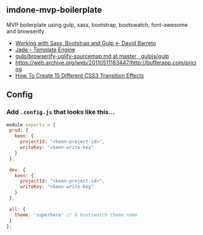 imdone-mvp-boilerplate
----

MVP boilerplate using gulp, sass, bootstrap, bootswatch, font-awesome and browserify

- [Working with Sass, Bootstrap and Gulp ← David Barreto](http://david-barreto.com/working-with-sass-bootstrap-and-gulp/)
- [Jade - Template Engine](http://jade-lang.com/api/)
- [gulp/browserify-uglify-sourcemap.md at master · gulpjs/gulp](https://github.com/gulpjs/gulp/blob/master/docs/recipes/browserify-uglify-sourcemap.md)
- <https://web.archive.org/web/20110511183447/http://bufferapp.com/pricing>
- [How To Create 15 Different CSS3 Transition Effects](http://blog.crazyegg.com/2012/04/23/css3-transition-effects/)

Config
----
### Add `.config.js` that looks like this...
```js
module.exports = {
 prod: {
   keen: {
     projectId: "<keen-project-id>",
     writeKey: "<keen-write-key"
   }
 },

 dev: {
   keen: {
     projectId: "<keen-project-id>",
     writeKey: "<keen-write-key"
   }
 },

 all: {
   theme: 'superhero' // A bootswatch theme name
 }
};
```
